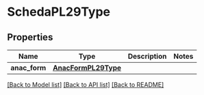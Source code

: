 # SchedaPL29Type

## Properties
Name | Type | Description | Notes
------------ | ------------- | ------------- | -------------
**anac_form** | [**AnacFormPL29Type**](AnacFormPL29Type.md) |  | 

[[Back to Model list]](../README.md#documentation-for-models) [[Back to API list]](../README.md#documentation-for-api-endpoints) [[Back to README]](../README.md)

